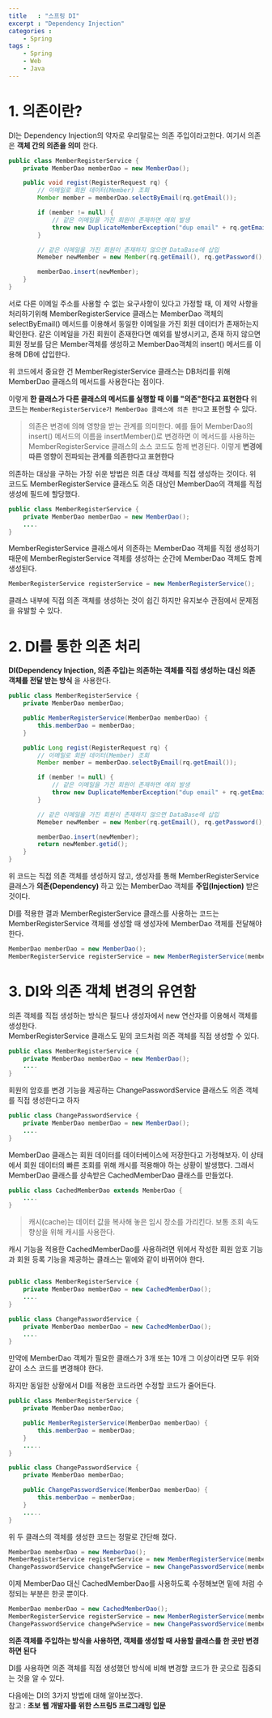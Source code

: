 ```yaml
---
title   : "스프링 DI"
excerpt : "Dependency Injection"
categories : 
    - Spring
tags : 
    - Spring
    - Web
    - Java
---
```


# 1. 의존이란?

DI는 Dependency Injection의 약자로 우리말로는 의존 주입이라고한다. 여기서 의존은 __객체 간의 의존을 의미__ 한다.

```java
public class MemberRegisterService {
    private MemberDao memberDao = new MemberDao();

    public void regist(RegisterRequest rq) {
        // 이메일로 회원 데이터(Member) 조회
        Member member = memberDao.selectByEmail(rq.getEmail());

        if (member != null) {
            // 같은 이메일을 가진 회원이 존재하면 예외 발생
            throw new DuplicateMemberException("dup email" + rq.getEmail());
        }

        // 같은 이메일을 가진 회원이 존재하지 않으면 DataBase에 삽입
        Memeber newMember = new Member(rq.getEmail(), rq.getPassword(), rq.getName(), LocalDateTime.now());

        memberDao.insert(newMember);
    }
}
```

서로 다른 이메일 주소를 사용할 수 없는 요구사항이 있다고 가정할 때, 이 제약 사항을 처리하기위해 MemberRegisterService 클래스는 MemberDao 객체의 selectByEmail() 메서드를 이용해서 동일한 이메일을 가진 회원 데이터가 존재하는지 확인한다. 같은 이메일을 가진 회원이 존재한다면 예외를 발생시키고, 존재 하지 않으면 회원 정보를 담은 Member객체를 생성하고 MemberDao객체의 insert() 메서드를 이용해 DB에 삽입한다.  

위 코드에서 중요한 건 MemberRegisterService 클래스는 DB처리를 위해 MemberDao 클래스의 메서드를 사용한다는 점이다.  

이렇게 __한 클래스가 다른 클래스의 메서드를 실행할 때 이를 "의존"한다고 표현한다__ 위 코드는 `MemberRegisterService가 MemberDao 클래스에 의존 한다`고 표현할 수 있다.  

> 의존은 변경에 의해 영향을 받는 관계를 의미한다. 예를 들어 MemberDao의 insert() 메서드의 이름을 insertMember()로 변경하면 이 메서드를 사용하는 MemberRegisterService 클래스의 소스 코드도 함께 변경된다. 이렇게 __변경에 따른 영향이 전파되는 관계를 의존한다고 표현한다__


의존하는 대상을 구하는 가장 쉬운 방법은 의존 대상 객체를 직접 생성하는 것이다. 위 코드도 MemberRegisterService 클래스도 의존 대상인 MemberDao의 객체를 직접 생성에 필드에 할당했다.  
```java
public class MemberRegisterService {
    private MemberDao memberDao = new MemberDao();
    ....
}
```  

MemberRegisterService 클래스에서 의존하는 MemberDao 객체를 직접 생성하기 때문에 MemberRegisterService 객체를 생성하는 순간에 MemberDao 객체도 함께 생성된다.  
```java
MemberRegisterService registerService = new MemberRegisterService();
```  

클래스 내부에 직접 의존 객체를 생성하는 것이 쉽긴 하지만 유지보수 관점에서 문제점을 유발할 수 있다.

# 2. DI를 통한 의존 처리  

__DI(Dependency Injection, 의존 주입)는 의존하는 객체를 직접 생성하는 대신 의존 객체를 전달 받는 방식__ 을 사용한다.

```java
public class MemberRegisterService {
    private MemberDao memberDao;

    public MemberRegisterService(MemberDao memberDao) {
        this.memberDao = memberDao;
    }

    public Long regist(RegisterRequest rq) {
        // 이메일로 회원 데이터(Member) 조회
        Member member = memberDao.selectByEmail(rq.getEmail());

        if (member != null) {
            // 같은 이메일을 가진 회원이 존재하면 예외 발생
            throw new DuplicateMemberException("dup email" + rq.getEmail());
        }

        // 같은 이메일을 가진 회원이 존재하지 않으면 DataBase에 삽입
        Memeber newMember = new Member(rq.getEmail(), rq.getPassword(), rq.getName(), LocalDateTime.now());

        memberDao.insert(newMember);
        return newMember.getid();
    }
}
```  

위 코드는 직접 의존 객체를 생성하지 않고, 생성자를 통해 MemberRegisterService 클래스가 __의존(Dependency)__ 하고 있는 MemberDao 객체를 __주입(Injection)__ 받은 것이다.  

DI를 적용한 결과 MemberRegisterService 클래스를 사용하는 코드는 MemberRegisterService 객체를 생성할 때 생성자에 MemberDao 객체를 전달해야 한다.  
```java
MemberDao memberDao = new MemberDao();
MemberRegisterService registerService = new MemberRegisterService(memberDao);
```

# 3. DI와 의존 객체 변경의 유연함  

의존 객체를 직접 생성하는 방식은 필드나 생성자에서 new 연산자를 이용해서 객체를 생성한다.  
MemberRegisterService 클래스도 밑의 코드처럼 의존 객체를 직접 생성할 수 있다.
```java
public class MemberRegisterService {
    private MemberDao memberDao = new MemberDao();
    ....
}
```

회원의 암호를 변경 기능을 제공하는 ChangePasswordService 클래스도 의존 객체를 직접 생성한다고 하자
```java
public class ChangePasswordService {
    private MemberDao memberDao = new MemberDao();
    ....
}
```

MemberDao 클래스는 회원 데이터를 데이터베이스에 저장한다고 가정해보자. 이 상태에서 회원 데이터의 빠른 조회를 위해 캐시를 적용해야 하는 상황이 발생했다. 그래서 MemberDao 클래스를 상속받은 CachedMemberDao 클래스를 만들었다.

```java
public class CachedMemberDao extends MemberDao {
    ....
}
```  

> 캐시(cache)는 데이터 값을 복사해 놓은 임시 장소를 가리킨다. 보통 조회 속도 향상을 위해 캐시를 사용한다.

캐시 기능을 적용한 CachedMemberDao를 사용하려면 위에서 작성한 회원 암호 기능과 회원 등록 기능을 제공하는 클래스는 밑에와 같이 바뀌어야 한다.  
```java

public class MemberRegisterService {
    private MemberDao memberDao = new CachedMemberDao();
    ....
}

public class ChangePasswordService {
    private MemberDao memberDao = new CachedMemberDao();
    ....
}
```

만약에 MemberDao 객체가 필요한 클래스가 3개 또는 10개 그 이상이라면 모두 위와 같이 소스 코드를 변경해야 한다.  

하지만 동일한 상황에서 DI를 적용한 코드라면 수정할 코드가 줄어든다.
```java
public class MemberRegisterService {
    private MemberDao memberDao;

    public MemberRegisterService(MemberDao memberDao) {
        this.memberDao = memberDao;
    }
    .....
}

public class ChangePasswordService {
    private MemberDao memberDao;

    public ChangePasswordService(MemberDao memberDao) {
        this.memberDao = memberDao;
    }
    .....
}
```  

위 두 클래스의 객체를 생성한 코드는 정말로 간단해 졌다.
```java
MemberDao memberDao = new MemberDao();
MemberRegisterService registerService = new MemberRegisterService(memberDao);
ChangePasswordService changePwService = new ChangePasswordService(memberDao);
```

이제 MemberDao 대신 CachedMemberDao를 사용하도록 수정해보면 밑에 처럼 수정되는 부분은 한곳 뿐이다.
```java
MemberDao memberDao = new CachedMemberDao();
MemberRegisterService registerService = new MemberRegisterService(memberDao);
ChangePasswordService changePwService = new ChangePasswordService(memberDao);
```

__의존 객체를 주입하는 방식을 사용하면, 객체를 생성할 때 사용할 클래스를 한 곳만 변경하면 된다__  

DI를 사용하면 의존 객체를 직접 생성했던 방식에 비해 변경할 코드가 한 곳으로 집중되는 것을 알 수 있다.

다음에는 DI의 3가지 방법에 대해 알아보겠다.  
참고 : __초보 웹 개발자를 위한 스프링5 프로그래밍 입문__